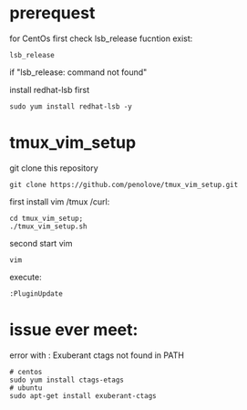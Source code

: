 # prerequest
for CentOs first check lsb_release fucntion exist:
```
lsb_release
```
if "lsb_release: command not found"

install redhat-lsb first
```
sudo yum install redhat-lsb -y
```


# tmux_vim_setup

git clone this repository
```
git clone https://github.com/penolove/tmux_vim_setup.git
```

first install vim /tmux /curl:

```
cd tmux_vim_setup;
./tmux_vim_setup.sh
```

second start vim 
```
vim
```

execute:
```
:PluginUpdate
```

# issue ever meet:
error with
: Exuberant ctags not found in PATH
```
# centos
sudo yum install ctags-etags
# ubuntu
sudo apt-get install exuberant-ctags

```
